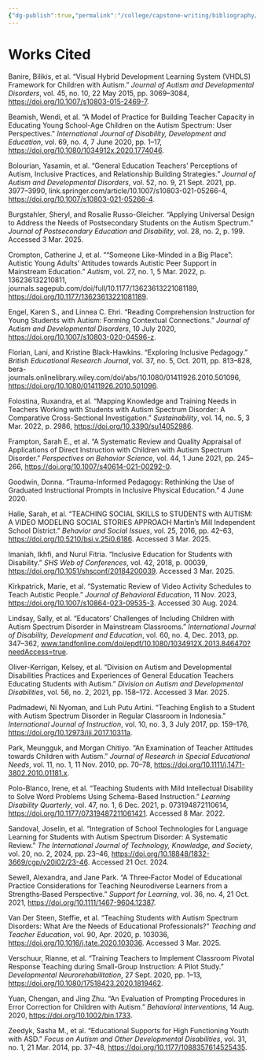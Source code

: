 ```yaml
---
{"dg-publish":true,"permalink":"/college/capstone-writing/bibliography/"}
---
```


# Works Cited

Banire, Bilikis, et al. “Visual Hybrid Development Learning System (VHDLS) Framework for Children with Autism.” _Journal of Autism and Developmental Disorders_, vol. 45, no. 10, 22 May 2015, pp. 3069–3084, https://doi.org/10.1007/s10803-015-2469-7.

Beamish, Wendi, et al. “A Model of Practice for Building Teacher Capacity in Educating Young School-Age Children on the Autism Spectrum: User Perspectives.” _International Journal of Disability, Development and Education_, vol. 69, no. 4, 7 June 2020, pp. 1–17, https://doi.org/10.1080/1034912x.2020.1774046.

Bolourian, Yasamin, et al. “General Education Teachers’ Perceptions of Autism, Inclusive Practices, and Relationship Building Strategies.” _Journal of Autism and Developmental Disorders_, vol. 52, no. 9, 21 Sept. 2021, pp. 3977–3990, link.springer.com/article/10.1007/s10803-021-05266-4, https://doi.org/10.1007/s10803-021-05266-4.

Burgstahler, Sheryl, and Rosalie Russo-Gleicher. “Applying Universal Design to Address the Needs of Postsecondary Students on the Autism Spectrum.” _Journal of Postsecondary Education and Disability_, vol. 28, no. 2, p. 199. Accessed 3 Mar. 2025.

Crompton, Catherine J, et al. ““Someone Like-Minded in a Big Place”: Autistic Young Adults’ Attitudes towards Autistic Peer Support in Mainstream Education.” _Autism_, vol. 27, no. 1, 5 Mar. 2022, p. 136236132210811, journals.sagepub.com/doi/full/10.1177/13623613221081189, https://doi.org/10.1177/13623613221081189.

Engel, Karen S., and Linnea C. Ehri. “Reading Comprehension Instruction for Young Students with Autism: Forming Contextual Connections.” _Journal of Autism and Developmental Disorders_, 10 July 2020, https://doi.org/10.1007/s10803-020-04596-z.

Florian, Lani, and Kristine Black-Hawkins. “Exploring Inclusive Pedagogy.” _British Educational Research Journal_, vol. 37, no. 5, Oct. 2011, pp. 813–828, bera-journals.onlinelibrary.wiley.com/doi/abs/10.1080/01411926.2010.501096, https://doi.org/10.1080/01411926.2010.501096.

Folostina, Ruxandra, et al. “Mapping Knowledge and Training Needs in Teachers Working with Students with Autism Spectrum Disorder: A Comparative Cross-Sectional Investigation.” _Sustainability_, vol. 14, no. 5, 3 Mar. 2022, p. 2986, https://doi.org/10.3390/su14052986.

Frampton, Sarah E., et al. “A Systematic Review and Quality Appraisal of Applications of Direct Instruction with Children with Autism Spectrum Disorder.” _Perspectives on Behavior Science_, vol. 44, 1 June 2021, pp. 245–266, https://doi.org/10.1007/s40614-021-00292-0.

Goodwin, Donna. “Trauma-Informed Pedagogy: Rethinking the Use of Graduated Instructional Prompts in Inclusive Physical Education.” 4 June 2020.

Halle, Sarah, et al. “TEACHING SOCIAL SKILLS to STUDENTS with AUTISM: A VIDEO MODELING SOCIAL STORIES APPROACH Martin’s Mill Independent School District.” _Behavior and Social Issues_, vol. 25, 2016, pp. 42–63, https://doi.org/10.5210/bsi.v.25i0.6186. Accessed 3 Mar. 2025.

Imaniah, Ikhfi, and Nurul Fitria. “Inclusive Education for Students with Disability.” _SHS Web of Conferences_, vol. 42, 2018, p. 00039, https://doi.org/10.1051/shsconf/20184200039. Accessed 3 Mar. 2025.

Kirkpatrick, Marie, et al. “Systematic Review of Video Activity Schedules to Teach Autistic People.” _Journal of Behavioral Education_, 11 Nov. 2023, https://doi.org/10.1007/s10864-023-09535-3. Accessed 30 Aug. 2024.

Lindsay, Sally, et al. “Educators’ Challenges of Including Children with Autism Spectrum Disorder in Mainstream Classrooms.” _International Journal of Disability, Development and Education_, vol. 60, no. 4, Dec. 2013, pp. 347–362, www.tandfonline.com/doi/epdf/10.1080/1034912X.2013.846470?needAccess=true.

Oliver-Kerrigan, Kelsey, et al. “Division on Autism and Developmental Disabilities Practices and Experiences of General Education Teachers Educating Students with Autism.” _Division on Autism and Developmental Disabilities_, vol. 56, no. 2, 2021, pp. 158–172. Accessed 3 Mar. 2025.

Padmadewi, Ni Nyoman, and Luh Putu Artini. “Teaching English to a Student with Autism Spectrum Disorder in Regular Classroom in Indonesia.” _International Journal of Instruction_, vol. 10, no. 3, 3 July 2017, pp. 159–176, https://doi.org/10.12973/iji.2017.10311a.

Park, Meungguk, and Morgan Chitiyo. “An Examination of Teacher Attitudes towards Children with Autism.” _Journal of Research in Special Educational Needs_, vol. 11, no. 1, 11 Nov. 2010, pp. 70–78, https://doi.org/10.1111/j.1471-3802.2010.01181.x.

Polo-Blanco, Irene, et al. “Teaching Students with Mild Intellectual Disability to Solve Word Problems Using Schema-Based Instruction.” _Learning Disability Quarterly_, vol. 47, no. 1, 6 Dec. 2021, p. 073194872110614, https://doi.org/10.1177/07319487211061421. Accessed 8 Mar. 2022.

Sandoval, Joselin, et al. “Integration of School Technologies for Language Learning for Students with Autism Spectrum Disorder: A Systematic Review.” _The International Journal of Technology, Knowledge, and Society_, vol. 20, no. 2, 2024, pp. 23–46, https://doi.org/10.18848/1832-3669/cgp/v20i02/23-46. Accessed 21 Oct. 2024.

Sewell, Alexandra, and Jane Park. “A Three‐Factor Model of Educational Practice Considerations for Teaching Neurodiverse Learners from a Strengths‐Based Perspective.” _Support for Learning_, vol. 36, no. 4, 21 Oct. 2021, https://doi.org/10.1111/1467-9604.12387.

Van Der Steen, Steffie, et al. “Teaching Students with Autism Spectrum Disorders: What Are the Needs of Educational Professionals?” _Teaching and Teacher Education_, vol. 90, Apr. 2020, p. 103036, https://doi.org/10.1016/j.tate.2020.103036. Accessed 3 Mar. 2025.

Verschuur, Rianne, et al. “Training Teachers to Implement Classroom Pivotal Response Teaching during Small-Group Instruction: A Pilot Study.” _Developmental Neurorehabilitation_, 27 Sept. 2020, pp. 1–13, https://doi.org/10.1080/17518423.2020.1819462.

Yuan, Chengan, and Jing Zhu. “An Evaluation of Prompting Procedures in Error Correction for Children with Autism.” _Behavioral Interventions_, 14 Aug. 2020, https://doi.org/10.1002/bin.1733.

Zeedyk, Sasha M., et al. “Educational Supports for High Functioning Youth with ASD.” _Focus on Autism and Other Developmental Disabilities_, vol. 31, no. 1, 21 Mar. 2014, pp. 37–48, https://doi.org/10.1177/1088357614525435.